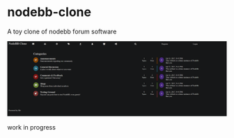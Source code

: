 # nodebb-clone

A toy clone of nodebb forum software

![Front Page](./screenshots/front-page.png)

work in progress
